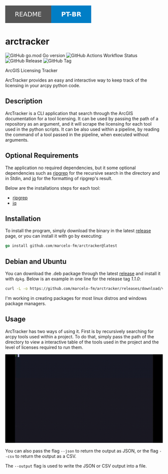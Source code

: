 [![Readme PT-BR](/assets/readme-pt-br.svg)](/docs/readme/readme-pt-br.md)

# arctracker

![GitHub go.mod Go version](https://img.shields.io/github/go-mod/go-version/marcelo-fm/arctracker?style=for-the-badge) ![GitHub Actions Workflow Status](https://img.shields.io/github/actions/workflow/status/marcelo-fm/arctracker/.github%2Fworkflows%2Fgo.yml?style=for-the-badge) ![GitHub Release](https://img.shields.io/github/v/release/marcelo-fm/arctracker?style=for-the-badge) ![GitHub Tag](https://img.shields.io/github/v/tag/marcelo-fm/arctracker?style=for-the-badge)

ArcGIS Licensing Tracker

ArcTracker provides an easy and interactive way to keep track of the licensing
in your arcpy python code.

## Description

ArcTracker is a CLI application that search through the ArcGIS documentation for
a tool licensing. It can be used by passing the path of a repository as an
argument, and it will scrape the licensing for each tool used in the python
scripts. It can be also used within a pipeline, by reading the command of a tool
passed in the pipeline, when executed without arguments.

## Optional Requirements

The application no required dependencies, but it some optional dependencies such
as [ripgrep](https://github.com/BurntSushi/ripgrep) for the recursive search in
the directory and in Stdin, and [jq](https://github.com/jqlang/jq) for the
formatting of ripgrep's result.

Below are the installations steps for each tool:

- [ripgrep](https://github.com/BurntSushi/ripgrep?tab=readme-ov-file#installation)
- [jq](https://github.com/jqlang/jq?tab=readme-ov-file#installation)

## Installation

To install the program, simply download the binary in the latest
[release](https://github.com/marcelo-fm/arctracker/releases) page, or you can
install it with go by executing:

```go
go install github.com/marcelo-fm/arctracker@latest
```

## Debian and Ubuntu

You can download the .deb package through the latest [release](https://github.com/marcelo-fm/arctracker/releases)
and install it with `dpkg`. Below is an example in one line for the release tag _1.1.0_:

```bash
curl -L -o https://github.com/marcelo-fm/arctracker/releases/download/v1.1.0/arctracker_1.1.0-1_amd64.deb && sudo dpkg -i arctracker_1.1.0-1_amd64.deb
```

I'm working in creating packages for most linux distros and windows package managers.

## Usage

ArcTracker has two ways of using it. First is by recursively searching for arcpy tools used within a project. To do that, simply pass the path of the directory to view a interactive table of the tools used in the project and the level of licenses required to run them.

![ArcTracker Usage](/assets/arctracker.gif)

You can also pass the flag `--json` to return the output as JSON, or the flag `--csv` to return the output as a CSV.

The `--output` flag is used to write the JSON or CSV output into a file.
